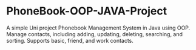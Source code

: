 # PhoneBook-OOP-JAVA-Project
 A simple Uni project Phonebook Management System in Java using OOP. Manage contacts, including adding, updating, deleting, searching, and sorting. Supports basic, friend, and work contacts.
